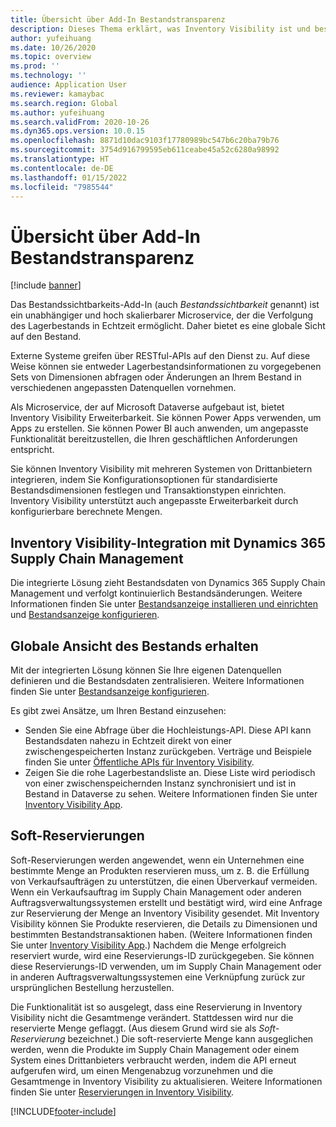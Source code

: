 ```yaml
---
title: Übersicht über Add-In Bestandstransparenz
description: Dieses Thema erklärt, was Inventory Visibility ist und beschreibt seine Funktionen.
author: yufeihuang
ms.date: 10/26/2020
ms.topic: overview
ms.prod: ''
ms.technology: ''
audience: Application User
ms.reviewer: kamaybac
ms.search.region: Global
ms.author: yufeihuang
ms.search.validFrom: 2020-10-26
ms.dyn365.ops.version: 10.0.15
ms.openlocfilehash: 8871d10dac9103f17780989bc547b6c20ba79b76
ms.sourcegitcommit: 3754d916799595eb611ceabe45a52c6280a98992
ms.translationtype: HT
ms.contentlocale: de-DE
ms.lasthandoff: 01/15/2022
ms.locfileid: "7985544"
---
```

# <a name="inventory-visibility-add-in-overview"></a>Übersicht über Add-In Bestandstransparenz

[!include [banner](../includes/banner.md)]

Das Bestandssichtbarkeits-Add-In (auch *Bestandssichtbarkeit* genannt) ist ein unabhängiger und hoch skalierbarer Microservice, der die Verfolgung des Lagerbestands in Echtzeit ermöglicht. Daher bietet es eine globale Sicht auf den Bestand.

Externe Systeme greifen über RESTful-APIs auf den Dienst zu. Auf diese Weise können sie entweder Lagerbestandsinformationen zu vorgegebenen Sets von Dimensionen abfragen oder Änderungen an Ihrem Bestand in verschiedenen angepassten Datenquellen vornehmen.

Als Microservice, der auf Microsoft Dataverse aufgebaut ist, bietet Inventory Visibility Erweiterbarkeit. Sie können Power Apps verwenden, um Apps zu erstellen. Sie können Power BI auch anwenden, um angepasste Funktionalität bereitzustellen, die Ihren geschäftlichen Anforderungen entspricht.

Sie können Inventory Visibility mit mehreren Systemen von Drittanbietern integrieren, indem Sie Konfigurationsoptionen für standardisierte Bestandsdimensionen festlegen und Transaktionstypen einrichten. Inventory Visibility unterstützt auch angepasste Erweiterbarkeit durch konfigurierbare berechnete Mengen.

## <a name="inventory-visibility-integration-with-dynamics-365-supply-chain-management"></a>Inventory Visibility-Integration mit Dynamics 365 Supply Chain Management

Die integrierte Lösung zieht Bestandsdaten von Dynamics 365 Supply Chain Management und verfolgt kontinuierlich Bestandsänderungen. Weitere Informationen finden Sie unter [Bestandsanzeige installieren und einrichten](inventory-visibility-setup.md) und [Bestandsanzeige konfigurieren](inventory-visibility-configuration.md).

## <a name="get-a-global-view-of-inventory"></a>Globale Ansicht des Bestands erhalten

Mit der integrierten Lösung können Sie Ihre eigenen Datenquellen definieren und die Bestandsdaten zentralisieren. Weitere Informationen finden Sie unter [Bestandsanzeige konfigurieren](inventory-visibility-configuration.md).

Es gibt zwei Ansätze, um Ihren Bestand einzusehen:

- Senden Sie eine Abfrage über die Hochleistungs-API. Diese API kann Bestandsdaten nahezu in Echtzeit direkt von einer zwischengespeicherten Instanz zurückgeben. Verträge und Beispiele finden Sie unter [Öffentliche APIs für Inventory Visibility](inventory-visibility-api.md).
- Zeigen Sie die rohe Lagerbestandsliste an. Diese Liste wird periodisch von einer zwischenspeichernden Instanz synchronisiert und ist in Bestand in Dataverse zu sehen. Weitere Informationen finden Sie unter [Inventory Visibility App](inventory-visibility-power-platform.md).

## <a name="soft-reservations"></a>Soft-Reservierungen

Soft-Reservierungen werden angewendet, wenn ein Unternehmen eine bestimmte Menge an Produkten reservieren muss, um z. B. die Erfüllung von Verkaufsaufträgen zu unterstützen, die einen Überverkauf vermeiden. Wenn ein Verkaufsauftrag im Supply Chain Management oder anderen Auftragsverwaltungssystemen erstellt und bestätigt wird, wird eine Anfrage zur Reservierung der Menge an Inventory Visibility gesendet. Mit Inventory Visibility können Sie Produkte reservieren, die Details zu Dimensionen und bestimmten Bestandstransaktionen haben. (Weitere Informationen finden Sie unter [Inventory Visibility App](inventory-visibility-power-platform.md).) Nachdem die Menge erfolgreich reserviert wurde, wird eine Reservierungs-ID zurückgegeben. Sie können diese Reservierungs-ID verwenden, um im Supply Chain Management oder in anderen Auftragsverwaltungssystemen eine Verknüpfung zurück zur ursprünglichen Bestellung herzustellen.

Die Funktionalität ist so ausgelegt, dass eine Reservierung in Inventory Visibility nicht die Gesamtmenge verändert. Stattdessen wird nur die reservierte Menge geflaggt. (Aus diesem Grund wird sie als *Soft-Reservierung* bezeichnet.) Die soft-reservierte Menge kann ausgeglichen werden, wenn die Produkte im Supply Chain Management oder einem System eines Drittanbieters verbraucht werden, indem die API erneut aufgerufen wird, um einen Mengenabzug vorzunehmen und die Gesamtmenge in Inventory Visibility zu aktualisieren. Weitere Informationen finden Sie unter [Reservierungen in Inventory Visibility](inventory-visibility-reservations.md).

[!INCLUDE[footer-include](../../includes/footer-banner.md)]
